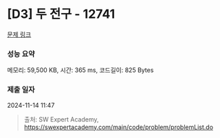 # [D3] 두 전구 - 12741 

[문제 링크](https://swexpertacademy.com/main/code/problem/problemDetail.do?contestProbId=AXuUo_Tqs9kDFARa) 

### 성능 요약

메모리: 59,500 KB, 시간: 365 ms, 코드길이: 825 Bytes

### 제출 일자

2024-11-14 11:47



> 출처: SW Expert Academy, https://swexpertacademy.com/main/code/problem/problemList.do